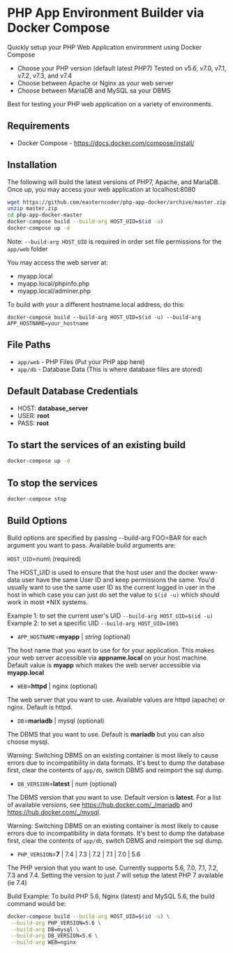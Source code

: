 # PHP App Environment Builder via Docker Compose

Quickly setup your PHP Web Application environment using Docker Compose

- Choose your PHP version (default latest PHP7) Tested on v5.6, v7.0, v7.1, v7.2, v7.3, and v7.4
- Choose between Apache or Nginx as your web server
- Choose between MariaDB and MySQL sa your DBMS

Best for testing your PHP web application on a variety of environments.

## Requirements

- Docker Compose - https://docs.docker.com/compose/install/

## Installation

The following will build the latest versions of PHP7, Apache, and MariaDB. Once up, you may access your web application at localhost:8080

```sh
wget https://github.com/easterncoder/php-app-docker/archive/master.zip
unzip master.zip
cd php-app-docker-master
docker-compose build --build-arg HOST_UID=$(id -u)
docker-compose up -d
```

Note: `--build-arg HOST_UID` is required in order set file permissions for the `app/web` folder

You may access the web server at:

- myapp.local
- myapp.local/phpinfo.php
- myapp.local/adminer.php

To build with your a different hostname.local address, do this:

```
docker-compose build --build-arg HOST_UID=$(id -u) --build-arg APP_HOSTNAME=your_hostname
```

## File Paths

- `app/web` - PHP Files (Put your PHP app here)
- `app/db` - Database Data (This is where database files are stored)

## Default Database Credentials

- HOST: **database_server**
- USER: **root**
- PASS: **root**

## To start the services of an existing build

```sh
docker-compose up -d
```

## To stop the services
```sh
docker-compose stop
```

## Build Options

Build options are specified by passing --build-arg FOO=BAR for each argument you want to pass. Available build arguments are:

`HOST_UID`=num\ (required)

The HOST_UID is used to ensure that the host user and the docker www-data user have the same User ID and keep permissions the same. You'd usually want to use the same user ID as the current logged in user in the host in which case you can just do set the value to `$(id -u)` which should work in most \*NIX systems.

Example 1: to set the current user's UID `--build-arg HOST_UID=$(id -u)`\
Example 2: to set a specific UID `--build-arg HOST_UID=1001`

- `APP_HOSTNAME`=**myapp** | _string_ (optional)

The host name that you want to use for for your application. This makes your web server accessible via **appname.local** on your host machine. Default value is **myapp** which makes the web server accessible via **myapp.local**

- `WEB`=**httpd** | nginx (optional)

The web server that you want to use. Available values are httpd (apache) or nginx. Default is httpd.

- `DB`=**mariadb** | mysql (optional)

The DBMS that you want to use. Default is **mariadb** but you can also choose mysql.

Warning: Switching DBMS on an existing container is most likely to cause errors due to incompatibility in data formats. It's best to dump the database first, clear the contents of `app/db`, switch DBMS and reimport the sql dump.

- `DB_VERSION`=**latest** | _num_ (optional)

The DBMS version that you want to use. Default version is **latest**. For a list of available versions, see https://hub.docker.com/_/mariadb and https://hub.docker.com/_/mysql.

Warning: Switching DBMS on an existing container is most likely to cause errors due to incompatibility in data formats. It's best to dump the database first, clear the contents of `app/db`, switch DBMS and reimport the sql dump.

- `PHP_VERSION`=**7** | 7.4 | 7.3 | 7.2 | 7.1 | 7.0 | 5.6

The PHP version that you want to use. Currently supports 5.6, 7.0, 7.1, 7.2, 7.3 and 7.4. Setting the version to just *7* will setup the latest PHP 7 available (ie 7.4)


Build Example: To build PHP 5.6, Nginx (latest) and MySQL 5.6, the build command would be:

```sh
docker-compose build --build-arg HOST_UID=$(id -u) \
 --build-arg PHP_VERSION=5.6 \
 --build-arg DB=mysql \
 --build-arg DB_VERSION=5.6 \
 --build-arg WEB=nginx
 ```


